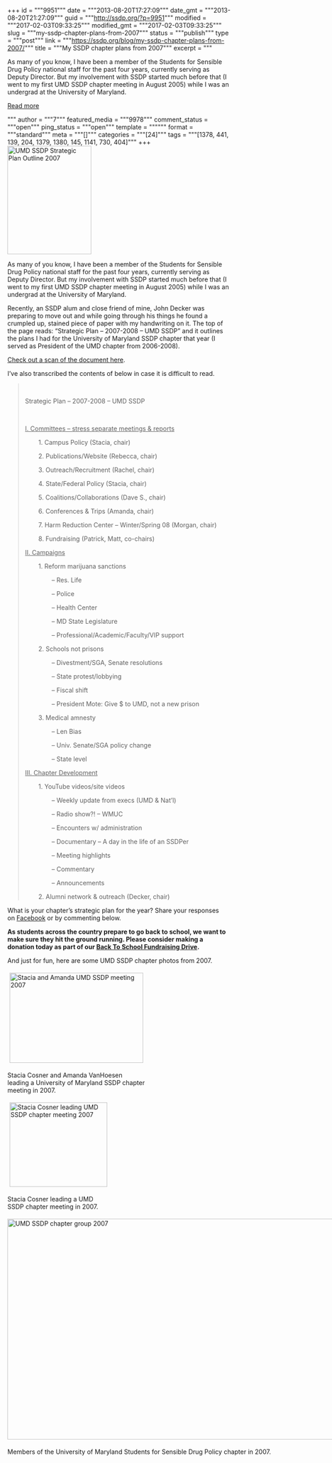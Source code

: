 +++
id = """9951"""
date = """2013-08-20T17:27:09"""
date_gmt = """2013-08-20T21:27:09"""
guid = """http://ssdp.org/?p=9951"""
modified = """2017-02-03T09:33:25"""
modified_gmt = """2017-02-03T09:33:25"""
slug = """my-ssdp-chapter-plans-from-2007"""
status = """publish"""
type = """post"""
link = """https://ssdp.org/blog/my-ssdp-chapter-plans-from-2007/"""
title = """My SSDP chapter plans from 2007"""
excerpt = """<p>As many of you know, I have been a member of the Students for Sensible Drug Policy national staff for the past four years, currently serving as Deputy Director. But my involvement with SSDP started much before that (I went to my first UMD SSDP chapter meeting in August 2005) while I was an undergrad at the University of Maryland.</p>
<div class="h10"></div>
<p><a class="more-link2 flat" href="https://ssdp.org/blog/my-ssdp-chapter-plans-from-2007/">Read more</a></p>
"""
author = """7"""
featured_media = """9978"""
comment_status = """open"""
ping_status = """open"""
template = """"""
format = """standard"""
meta = """[]"""
categories = """[24]"""
tags = """[1378, 441, 139, 204, 1379, 1380, 145, 1141, 730, 404]"""
+++
<a href="http://ssdp.org/assets/2013/08/2007-2008-umd-ssdp-strategic-plan-outline.pdf" target="_blank"><img class="wp-image-9963 alignright" style="margin: 0px;" alt="UMD SSDP Strategic Plan Outline 2007" src="http://ssdp.org/assets/2013/08/2007-2008-umd-ssdp-strategic-plan-outline.jpg" width="189" height="244" /></a>



As many of you know, I have been a member of the Students for Sensible Drug Policy national staff for the past four years, currently serving as Deputy Director. But my involvement with SSDP started much before that (I went to my first UMD SSDP chapter meeting in August 2005) while I was an undergrad at the University of Maryland.



Recently, an SSDP alum and close friend of mine, John Decker was preparing to move out and while going through his things he found a crumpled up, stained piece of paper with my handwriting on it. The top of the page reads: &#8220;Strategic Plan &#8211; 2007-2008 &#8211; UMD SSDP&#8221; and it outlines the plans I had for the University of Maryland SSDP chapter that year (I served as President of the UMD chapter from 2006-2008).



<a href="http://ssdp.org/assets/2013/08/2007-2008-umd-ssdp-strategic-plan-outline.pdf">Check out a scan of the document here</a>.



I&#8217;ve also transcribed the contents of below in case it is difficult to read.

<blockquote>&nbsp;



Strategic Plan &#8211; 2007-2008 &#8211; UMD SSDP



&nbsp;



<span style="text-decoration: underline;">I. Committees &#8211; stress separate meetings &amp; reports</span>

<p style="padding-left: 30px;">1. Campus Policy (Stacia, chair)</p>

<p style="padding-left: 30px;">2. Publications/Website (Rebecca, chair)</p>

<p style="padding-left: 30px;">3. Outreach/Recruitment (Rachel, chair)</p>

<p style="padding-left: 30px;">4. State/Federal Policy (Stacia, chair)</p>

<p style="padding-left: 30px;">5. Coalitions/Collaborations (Dave S., chair)</p>

<p style="padding-left: 30px;">6. Conferences &amp; Trips (Amanda, chair)</p>

<p style="padding-left: 30px;">7. Harm Reduction Center &#8211; Winter/Spring 08 (Morgan, chair)</p>

<p style="padding-left: 30px;">8. Fundraising (Patrick, Matt, co-chairs)</p>

<span style="text-decoration: underline;">II. Campaigns</span>

<p style="padding-left: 30px;">1. Reform marijuana sanctions</p>

<p style="padding-left: 60px;">&#8211; Res. Life</p>

<p style="padding-left: 60px;">&#8211; Police</p>

<p style="padding-left: 60px;">&#8211; Health Center</p>

<p style="padding-left: 60px;">&#8211; MD State Legislature</p>

<p style="padding-left: 60px;">&#8211; Professional/Academic/Faculty/VIP support</p>

<p style="padding-left: 30px;">2. Schools not prisons</p>

<p style="padding-left: 60px;">&#8211; Divestment/SGA, Senate resolutions</p>

<p style="padding-left: 60px;">&#8211; State protest/lobbying</p>

<p style="padding-left: 60px;">&#8211; Fiscal shift</p>

<p style="padding-left: 60px;">&#8211; President Mote: Give $ to UMD, not a new prison</p>

<p style="padding-left: 30px;">3. Medical amnesty</p>

<p style="padding-left: 60px;">&#8211; Len Bias</p>

<p style="padding-left: 60px;">&#8211; Univ. Senate/SGA policy change</p>

<p style="padding-left: 60px;">&#8211; State level</p>

<span style="text-decoration: underline;">III. Chapter Development</span>

<p style="padding-left: 30px;">1. YouTube videos/site videos</p>

<p style="padding-left: 60px;">&#8211; Weekly update from execs (UMD &amp; Nat&#8217;l)</p>

<p style="padding-left: 60px;">&#8211; Radio show?! &#8211; WMUC</p>

<p style="padding-left: 60px;">&#8211; Encounters w/ administration</p>

<p style="padding-left: 60px;">&#8211; Documentary &#8211; A day in the life of an SSDPer</p>

<p style="padding-left: 60px;">&#8211; Meeting highlights</p>

<p style="padding-left: 60px;">&#8211; Commentary</p>

<p style="padding-left: 60px;">&#8211; Announcements</p>

<p style="padding-left: 30px;">2. Alumni network &amp; outreach (Decker, chair)</p>

<p style="padding-left: 30px;"></p>

</blockquote>

What is your chapter&#8217;s strategic plan for the year? Share your responses on <a href="http://facebook.com/schoolsnotprisons">Facebook</a> or by commenting below.



<strong>As students across the country prepare to go back to school, we want to make sure they hit the ground running. Please consider making a donation today as part of our <a href="http://ssdp.org/back-to-school-fundraising-drive/">Back To School Fundraising Drive</a>. </strong>



And just for fun, here are some UMD SSDP chapter photos from 2007.



<div id="attachment_9978" style="width: 311px" class="wp-caption alignleft"><a href="http://ssdp.org/assets/2013/08/stacia-amanda-umd-ssdp-07.jpg"><img class=" wp-image-9978 " style="margin: 5px;" title="Stacia and Amanda UMD SSDP meeting 2007" alt="Stacia and Amanda UMD SSDP meeting 2007" src="http://ssdp.org/assets/2013/08/stacia-amanda-umd-ssdp-07.jpg" width="301" height="203" /></a><p class="wp-caption-text">Stacia Cosner and Amanda VanHoesen leading a University of Maryland SSDP chapter meeting in 2007.</p></div>



<div id="attachment_9980" style="width: 230px" class="wp-caption alignright"><a href="http://ssdp.org/assets/2013/08/stacia-umd-ssdp-07-3.jpg"><img class="wp-image-9980    " style="margin: 5px;" title="Stacia Cosner leading UMD SSDP chapter meeting 2007" alt="Stacia Cosner leading UMD SSDP chapter meeting 2007" src="http://ssdp.org/assets/2013/08/stacia-umd-ssdp-07-3.jpg" width="220" height="190" /></a><p class="wp-caption-text">Stacia Cosner leading a UMD SSDP chapter meeting in 2007.</p></div>



<div id="attachment_9979" style="width: 759px" class="wp-caption aligncenter"><img class="wp-image-9979  " style="margin-top: 5px; margin-bottom: 5px;" title="UMD SSDP chapter group 2007" alt="UMD SSDP chapter group 2007" src="http://ssdp.org/assets/2013/08/umd-ssdp-group-close-07.jpg" width="749" height="497" /><p class="wp-caption-text">Members of the University of Maryland Students for Sensible Drug Policy chapter in 2007.</p></div>

<p style="text-align: left;"></p>
